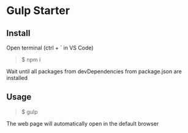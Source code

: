 # Gulp Starter
## Install
Open terminal (ctrl + ` in VS Code)

> $ npm i

Wait until all packages from devDependencies from package.json are installed

## Usage
> $ gulp

The web page will automatically open in the default browser
